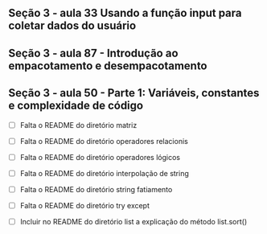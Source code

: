 ## Seção 3 - aula 33 Usando a função input para coletar dados do usuário


## Seção 3 - aula 87 - Introdução ao empacotamento e desempacotamento

## Seção 3 - aula 50 - Parte 1: Variáveis, constantes e complexidade de código

- [ ] Falta o README do diretório matriz
- [ ] Falta o README do diretório operadores relacionis
- [ ] Falta o README do diretório operadores lógicos
- [ ] Falta o README do diretório interpolação de string
- [ ] Falta o README do diretório string fatiamento
- [ ] Falta o README do diretório try except
- [ ] Incluir no README do diretório list a explicação do método list.sort()













